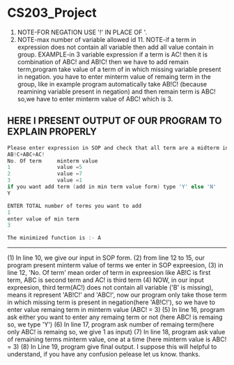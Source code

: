 # CS203_Project
1. NOTE-FOR NEGATION USE '!' IN PLACE OF '.
2. NOTE-max number of variable allowed id 11.
NOTE-if a term in expression does not contain all variable then add all value contain in group.
EXAMPLE-in 3 variable expression if a term is AC! then it is combination of ABC! and AB!C! then we have to add remain term,program take value of a term of in which missing 
variable present in negation. you have to enter minterm value of remaing term in the group, like in example program automatically take AB!C! (because reamining variable 
present in negation) and then remain term is ABC! so,we have to enter minterm value of ABC! which is 3.

HERE I PRESENT OUTPUT OF OUR PROGRAM TO EXPLAIN PROPERLY
--------------------------------------------------------------
```c
Please enter expression in SOP and check that all term are a midterm in expression
AB!C+ABC+AC!
No. Of term     minterm value
1               value =5
2               value =7
3               value =1
if you want add term (add in min term value form) type 'Y' else 'N'
Y

ENTER TOTAL number of terms you want to add
1
enter value of min term
3

The minimized function is :- A
```
----------------------------------------------------------------
(1) In line 10, we give our input in SOP form.
(2) from line 12 to 15, our program present minterm value of terms we enter in SOP expreesion, 
(3) in line 12, 'No. Of term' mean order of term in expreesion like AB!C is first term, ABC is second term and AC! is third term
(4) NOW, in our input expreesion, third term(AC!) does not contain all variable ('B' is missing), means it represent 'AB!C!' and 'ABC!', now our program only take those term 
    in which missing term is present in negation(here 'AB!C!'), so we have to enter value remaing term in minterm value (ABC! = 3)
(5) In line 16, program ask either you want to enter any remaing term or not (here ABC! is remaing so, we type 'Y')
(6) In line 17, program ask number of remaing term(here only ABC! is remaing so, we give 1 as input)
(7) In line 18, program ask value of remaining terms minterm value, one at a time (here minterm value is ABC! = 3)
(8) In Line 19, program give final output.
I suppose this will helpful to understand, if you have any confusion pelease let us know.
thanks.
